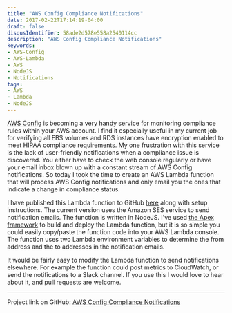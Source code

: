 ```yaml
---
title: "AWS Config Compliance Notifications"
date: 2017-02-22T17:14:19-04:00
draft: false
disqusIdentifier: 58ade2d578e558a2540114cc
description: "AWS Config Compliance Notifications"
keywords:
- AWS-Config
- AWS-Lambda
- AWS
- NodeJS
- Notifications
tags:
- AWS
- Lambda
- NodeJS
---
```

[AWS Config](https://aws.amazon.com/config/) is becoming a very handy service for monitoring compliance rules within your 
AWS account. I find it especially useful in my current job for verifying all EBS volumes and RDS instances have encryption 
enabled to meet HIPAA compliance requirements. My one frustration with this service is the lack of user-friendly 
notifications when a compliance issue is discovered. You either have to check the web console regularly or have your email 
inbox blown up with a constant stream of AWS Config notifications. So today I took the time to create an AWS Lambda function 
that will process AWS Config notifications and only email you the ones that indicate a change in compliance status.
<!--more-->

I have published this Lambda function to GitHub [here](https://github.com/markbaird/aws-config-compliance-notifications) 
along with setup instructions. The current version uses the Amazon 
SES service to send notification emails. The function is written in NodeJS. I've used [the Apex framework](https://github.com/apex/apex) to build and deploy 
the Lambda function, but it is so simple you could easily copy/paste the function code into your AWS Lambda console. The 
function uses two Lambda environment variables to determine the from address and the to addresses in the notification emails.

It would be fairly easy to modify the Lambda function to send notifications elsewhere. For example the function could post metrics to CloudWatch, or send the notifications to a Slack channel. If you use this I would love to hear about it, and pull requests are welcome.

-------------

Project link on GitHub: [AWS Config Compliance Notifications](https://github.com/markbaird/aws-config-compliance-notifications)
